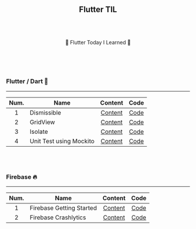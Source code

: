 ## <p align="center"> Flutter TIL </p>

<br>
<br>

<p align="center"> 🌟 Flutter Today I Learned 🌟</p>
<br>
<br>
<br>

### Flutter / Dart 🎈
-----

| Num.|Name|Content|Code|
|:---:|---|:---:|:---:|
| 1 | Dismissible | [Content](https://velog.io/@kjha2142/Flutter-Dismissible-Widget) | [Code](https://github.com/JaeHeee/Flutter_TIL/blob/main/lib/widget/dismissible_widget.dart) |
| 2 | GridView | [Content](https://velog.io/@kjha2142/Flutter-GridView) | [Code](https://github.com/JaeHeee/Flutter_TIL/blob/main/lib/widget/girdview_widget.dart) |
| 3 | Isolate | [Content](https://velog.io/@kjha2142/Flutter-Isolate) | [Code](https://github.com/JaeHeee/Flutter_TIL/blob/main/lib/widget/isolate/isolate_screen.dart) |
| 4 | Unit Test using Mockito | [Content](https://velog.io/@kjha2142/Flutter-Unit-Test-using-Mockito) | [Code](https://github.com/JaeHeee/flutter_mvvm_news/blob/main/test/fetch_top_headline_test.dart) |

<br>
<br>

### Firebase 🔥
-----

| Num.|Name|Content|Code|
|:---:|---|:---:|:---:|
| 1 | Firebase Getting Started | [Content](https://velog.io/@kjha2142/Flutter-Firebase-Firebase-%ED%99%98%EA%B2%BD-%EA%B5%AC%EC%B6%95%ED%95%98%EA%B8%B0) | [Code](https://github.com/JaeHeee/Flutter_TIL/blob/main/lib/firebase/firebase_home_page.dart) |
| 2 | Firebase Crashlytics | [Content](https://velog.io/@kjha2142/Flutter-Firebase-Firebase-Crashlytics) | [Code](https://github.com/JaeHeee/Flutter_TIL/blob/main/lib/firebase/firebase_crashlytics.dart) |


